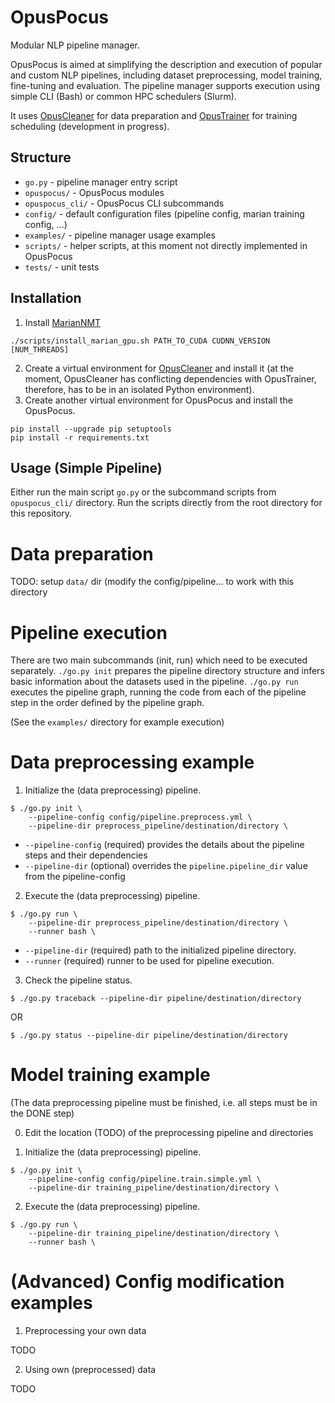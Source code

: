 # OpusPocus

Modular NLP pipeline manager.

OpusPocus is aimed at simplifying the description and execution of popular and custom NLP pipelines, including dataset preprocessing, model training, fine-tuning and evaluation.
The pipeline manager supports execution using simple CLI (Bash) or common HPC schedulers (Slurm).

It uses [OpusCleaner](https://github.com/hplt-project/OpusCleaner/tree/main) for data preparation and [OpusTrainer](https://github.com/hplt-project/OpusTrainer) for training scheduling (development in progress).


## Structure

- `go.py` - pipeline manager entry script
- `opuspocus/` - OpusPocus modules
- `opuspocus_cli/` - OpusPocus CLI subcommands
- `config/` - default configuration files (pipeline config, marian training config, ...)
- `examples/` - pipeline manager usage examples
- `scripts/` - helper scripts, at this moment not directly implemented in OpusPocus
- `tests/` - unit tests


## Installation


1. Install [MarianNMT](https://marian-nmt.github.io/docs/)
```
./scripts/install_marian_gpu.sh PATH_TO_CUDA CUDNN_VERSION [NUM_THREADS]
```
2. Create a virtual environment for  [OpusCleaner](https://github.com/hplt-project/OpusCleaner/blob/main/README.md#installation-for-cleaning) and install it (at the moment, OpusCleaner has conflicting dependencies with OpusTrainer, therefore, has to be in an isolated Python environment).
3. Create another virtual environment for OpusPocus and install the OpusPocus.
```
pip install --upgrade pip setuptools
pip install -r requirements.txt
```

## Usage (Simple Pipeline)

Either run the main script `go.py` or the subcommand scripts from `opuspocus_cli/` directory.
Run the scripts directly from the root directory for this repository.

# Data preparation

TODO: setup `data/` dir (modify the config/pipeline... to work with this directory

# Pipeline execution

There are two main subcommands (init, run) which need to be executed separately.
`./go.py init` prepares the pipeline directory structure and infers basic information about the datasets used in the pipeline.
`./go.py run` executes the pipeline graph, running the code from each of the pipeline step in the order defined by the pipeline graph.

(See the ``examples/`` directory for example execution)

# Data preprocessing example

1. Initialize the (data preprocessing) pipeline.
```
$ ./go.py init \
    --pipeline-config config/pipeline.preprocess.yml \
    --pipeline-dir preprocess_pipeline/destination/directory \
```
- `--pipeline-config` (required) provides the details about the pipeline steps and their dependencies
- `--pipeline-dir` (optional) overrides the `pipeline.pipeline_dir` value from the pipeline-config

2. Execute the (data preprocessing) pipeline.
```
$ ./go.py run \
    --pipeline-dir preprocess_pipeline/destination/directory \
    --runner bash \
```
- `--pipeline-dir` (required) path to the initialized pipeline directory.
- `--runner` (required) runner to be used for pipeline execution.

3. Check the pipeline status.
```
$ ./go.py traceback --pipeline-dir pipeline/destination/directory
```
OR
```
$ ./go.py status --pipeline-dir pipeline/destination/directory
```

# Model training example

(The data preprocessing pipeline must be finished, i.e. all steps must be in the DONE step)

0. Edit the location (TODO) of the preprocessing pipeline and directories

1. Initialize the (data preprocessing) pipeline.
```
$ ./go.py init \
    --pipeline-config config/pipeline.train.simple.yml \
    --pipeline-dir training_pipeline/destination/directory \
```

2. Execute the (data preprocessing) pipeline.
```
$ ./go.py run \
    --pipeline-dir training_pipeline/destination/directory \
    --runner bash \
```

# (Advanced) Config modification examples

1. Preprocessing your own data

TODO

2. Using own (preprocessed) data

TODO
